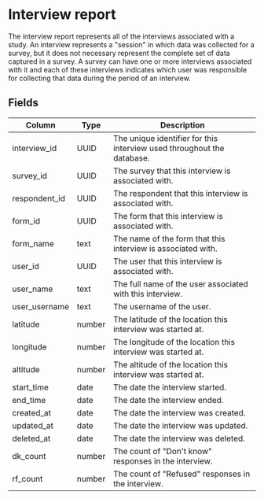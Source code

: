 # Interview report
The interview report represents all of the interviews associated with a study. An interview represents a "session" in which data was collected for a survey, but it does not necessary represent the complete set of data captured in a survey. A survey can have one or more interviews associated with it and each of these interviews indicates which user was responsible for collecting that data during the period of an interview.

## Fields

| Column | Type | Description |
| --- | --- | --- |
| interview_id | UUID | The unique identifier for this interview used throughout the database.
| survey_id | UUID | The survey that this interview is associated with. |
| respondent_id | UUID | The respondent that this interview is associated with.
| form_id | UUID | The form that this interview is associated with.
| form_name | text | The name of the form that this interview is associated with.
| user_id | UUID | The user that this interview is associated with.
| user_name | text | The full name of the user associated with this interview.
| user_username | text | The username of the user.
| latitude | number | The latitude of the location this interview was started at.
| longitude | number | The longitude of the location this interview was started at.
| altitude | number | The altitude of the location this interview was started at.
| start_time | date | The date the interview started.
| end_time | date | The date the interview ended.
| created_at | date | The date the interview was created.
| updated_at | date | The date the interview was updated.
| deleted_at | date | The date the interview was deleted.
| dk_count | number | The count of "Don't know" responses in the interview.
| rf_count | number | The count of "Refused" responses in the interview.
